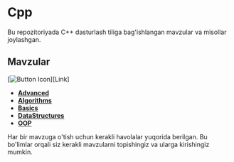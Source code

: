 # Cpp

Bu repozitoriyada C++ dasturlash tiliga bag'ishlangan mavzular va misollar joylashgan.

## Mavzular
[![Button Icon]][Link]
<!----------------------------------------------------------------------------->
[Onclick]: # 'Link with example title.'
<!---------------------------------[ Buttons ]--------------------------------->
[Button Example]: https://img.shields.io/badge/Title-37a779?style=for-the-badge
[Button Icon]: https://img.shields.io/badge/Installation-EF2D5E?style=for-the-badge&logoColor=white&logo=DocuSign
- [**Advanced**](https://github.com/PMaxsudbek/cpp/tree/main/Advanced)
- [**Algorithms**](https://github.com/PMaxsudbek/cpp/tree/main/Algorithms)
- [**Basics**](https://github.com/PMaxsudbek/cpp/tree/main/Basics)
- [**DataStructures**](https://github.com/PMaxsudbek/cpp/tree/main/DataStructures)
- [**OOP**](https://github.com/PMaxsudbek/cpp/tree/main/OOP)

Har bir mavzuga o'tish uchun kerakli havolalar yuqorida berilgan. Bu bo'limlar orqali siz kerakli mavzularni topishingiz va ularga kirishingiz mumkin.

